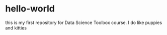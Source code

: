 # hello-world
this is my first repository for Data Science Toolbox course.
I do like puppies and kitties
